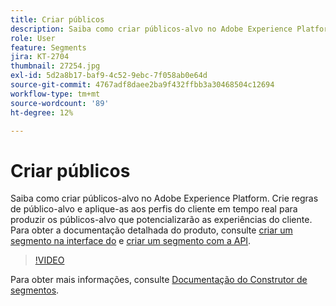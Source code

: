 ```yaml
---
title: Criar públicos
description: Saiba como criar públicos-alvo no Adobe Experience Platform.
role: User
feature: Segments
jira: KT-2704
thumbnail: 27254.jpg
exl-id: 5d2a8b17-baf9-4c52-9ebc-7f058ab0e64d
source-git-commit: 4767adf8daee2ba9f432ffbb3a30468504c12694
workflow-type: tm+mt
source-wordcount: '89'
ht-degree: 12%

---
```


# Criar públicos

Saiba como criar públicos-alvo no Adobe Experience Platform. Crie regras de público-alvo e aplique-as aos perfis do cliente em tempo real para produzir os públicos-alvo que potencializarão as experiências do cliente. Para obter a documentação detalhada do produto, consulte [criar um segmento na interface do](https://experienceleague.adobe.com/docs/experience-platform/segmentation/ui/overview.html) e [criar um segmento com a API](https://experienceleague.adobe.com/docs/experience-platform/segmentation/tutorials/create-a-segment.html).

>[!VIDEO](https://video.tv.adobe.com/v/27254?quality=12&learn=on)

Para obter mais informações, consulte [Documentação do Construtor de segmentos](https://experienceleague.adobe.com/docs/experience-platform/segmentation/ui/segment-builder.html?lang=pt-br).
